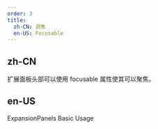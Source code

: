 ```yaml
---
order: 3
title:
  zh-CN: 调焦
  en-US: Focusable
---
```


## zh-CN

扩展面板头部可以使用 focusable 属性使其可以聚焦。

## en-US

ExpansionPanels Basic Usage